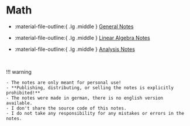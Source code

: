 # Math

<div class="grid cards single-row" markdown>

-   :material-file-outline:{ .lg .middle } [General Notes](general.md)

-   :material-file-outline:{ .lg .middle } [Linear Algebra Notes](linear-algebra.md)

-   :material-file-outline:{ .lg .middle } [Analysis Notes](analysis.md)

</div>

<br>

!!! warning

    - The notes are only meant for personal use!
    - **Publishing, distributing, or selling the notes is explicitly prohibited!**
    - The notes were made in german, there is no english version available.
    - I don't share the source code of this notes.
    - I do not take any responsibility for any mistakes or errors in the notes.
